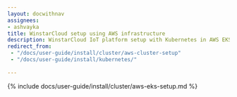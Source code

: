 ```yaml
---
layout: docwithnav
assignees:
- ashvayka
title: WinstarCloud setup using AWS infrastructure
description: WinstarCloud IoT platform setup with Kubernetes in AWS EKS
redirect_from: 
 - "/docs/user-guide/install/cluster/aws-cluster-setup"
 - "/docs/user-guide/install/kubernetes/"  
  
---
```


{% include docs/user-guide/install/cluster/aws-eks-setup.md %}
